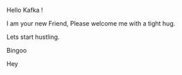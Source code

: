 Hello Kafka !

I am your new Friend, Please welcome me with a tight hug.

Lets start hustling.

Bingoo

Hey 
